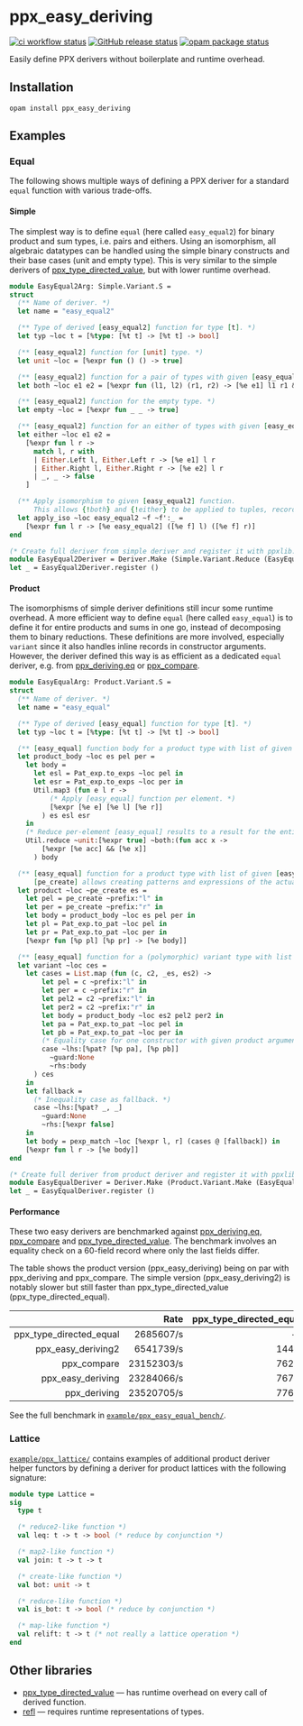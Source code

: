 # ppx_easy_deriving

[![ci workflow status](https://github.com/sim642/ppx_easy_deriving/actions/workflows/ci.yml/badge.svg)](https://github.com/sim642/ppx_easy_deriving/actions/workflows/ci.yml)
[![GitHub release status](https://img.shields.io/github/v/release/sim642/ppx_easy_deriving)](https://github.com/sim642/ppx_easy_deriving/releases)
[![opam package status](https://badgen.net/opam/v/ppx_easy_deriving)](https://opam.ocaml.org/packages/ppx_easy_deriving)

Easily define PPX derivers without boilerplate and runtime overhead.


## Installation
```console
opam install ppx_easy_deriving
```

## Examples

### Equal
The following shows multiple ways of defining a PPX deriver for a standard `equal` function with various trade-offs.

#### Simple
The simplest way is to define `equal` (here called `easy_equal2`) for binary product and sum types, i.e. pairs and eithers.
Using an isomorphism, all algebraic datatypes can be handled using the simple binary constructs and their base cases (unit and empty type).
This is very similar to the simple derivers of [ppx_type_directed_value](https://github.com/janestreet/ppx_type_directed_value), but with lower runtime overhead.

<!-- $MDX file=example/ppx_easy_equal/ppx_easy_equal.ml,part=easy_equal2 -->
```ocaml
module EasyEqual2Arg: Simple.Variant.S =
struct
  (** Name of deriver. *)
  let name = "easy_equal2"

  (** Type of derived [easy_equal2] function for type [t]. *)
  let typ ~loc t = [%type: [%t t] -> [%t t] -> bool]

  (** [easy_equal2] function for [unit] type. *)
  let unit ~loc = [%expr fun () () -> true]

  (** [easy_equal2] function for a pair of types with given [easy_equal2] functions [e1] and [e2]. *)
  let both ~loc e1 e2 = [%expr fun (l1, l2) (r1, r2) -> [%e e1] l1 r1 && [%e e2] l2 r2]

  (** [easy_equal2] function for the empty type. *)
  let empty ~loc = [%expr fun _ _ -> true]

  (** [easy_equal2] function for an either of types with given [easy_equal2] functions [e1] and [e2]. *)
  let either ~loc e1 e2 =
    [%expr fun l r ->
      match l, r with
      | Either.Left l, Either.Left r -> [%e e1] l r
      | Either.Right l, Either.Right r -> [%e e2] l r
      | _, _ -> false
    ]

  (** Apply isomorphism to given [easy_equal2] function.
      This allows {!both} and {!either} to be applied to tuples, records and (polymorphic) variants of arbitrary size. *)
  let apply_iso ~loc easy_equal2 ~f ~f':_ =
    [%expr fun l r -> [%e easy_equal2] ([%e f] l) ([%e f] r)]
end

(* Create full deriver from simple deriver and register it with ppxlib. *)
module EasyEqual2Deriver = Deriver.Make (Simple.Variant.Reduce (EasyEqual2Arg))
let _ = EasyEqual2Deriver.register ()
```

#### Product
The isomorphisms of simple deriver definitions still incur some runtime overhead.
A more efficient way to define `equal` (here called `easy_equal`) is to define it for entire products and sums in one go, instead of decomposing them to binary reductions.
These definitions are more involved, especially `variant` since it also handles inline records in constructor arguments.
However, the deriver defined this way is as efficient as a dedicated `equal` deriver, e.g. from [ppx_deriving.eq](https://github.com/ocaml-ppx/ppx_deriving#plugins-eq-and-ord) or [ppx_compare](https://github.com/janestreet/ppx_compare).

<!-- $MDX file=example/ppx_easy_equal/ppx_easy_equal.ml,part=easy_equal -->
```ocaml
module EasyEqualArg: Product.Variant.S =
struct
  (** Name of deriver. *)
  let name = "easy_equal"

  (** Type of derived [easy_equal] function for type [t]. *)
  let typ ~loc t = [%type: [%t t] -> [%t t] -> bool]

  (** [easy_equal] function body for a product type with list of given [easy_equal] functions for the elements. *)
  let product_body ~loc es pel per =
    let body =
      let esl = Pat_exp.to_exps ~loc pel in
      let esr = Pat_exp.to_exps ~loc per in
      Util.map3 (fun e l r ->
          (* Apply [easy_equal] function per element. *)
          [%expr [%e e] [%e l] [%e r]]
        ) es esl esr
    in
    (* Reduce per-element [easy_equal] results to a result for the entire product. *)
    Util.reduce ~unit:[%expr true] ~both:(fun acc x ->
        [%expr [%e acc] && [%e x]]
      ) body

  (** [easy_equal] function for a product type with list of given [easy_equal] functions for the elements.
      [pe_create] allows creating patterns and expressions of the actual product type. *)
  let product ~loc ~pe_create es =
    let pel = pe_create ~prefix:"l" in
    let per = pe_create ~prefix:"r" in
    let body = product_body ~loc es pel per in
    let pl = Pat_exp.to_pat ~loc pel in
    let pr = Pat_exp.to_pat ~loc per in
    [%expr fun [%p pl] [%p pr] -> [%e body]]

  (** [easy_equal] function for a (polymorphic) variant type with list of given [easy_equal] functions for the (polymorphic) variant constructors. *)
  let variant ~loc ces =
    let cases = List.map (fun (c, c2, _es, es2) ->
        let pel = c ~prefix:"l" in
        let per = c ~prefix:"r" in
        let pel2 = c2 ~prefix:"l" in
        let per2 = c2 ~prefix:"r" in
        let body = product_body ~loc es2 pel2 per2 in
        let pa = Pat_exp.to_pat ~loc pel in
        let pb = Pat_exp.to_pat ~loc per in
        (* Equality case for one constructor with given product argument. *)
        case ~lhs:[%pat? [%p pa], [%p pb]]
          ~guard:None
          ~rhs:body
      ) ces
    in
    let fallback =
      (* Inequality case as fallback. *)
      case ~lhs:[%pat? _, _]
        ~guard:None
        ~rhs:[%expr false]
    in
    let body = pexp_match ~loc [%expr l, r] (cases @ [fallback]) in
    [%expr fun l r -> [%e body]]
end

(* Create full deriver from product deriver and register it with ppxlib. *)
module EasyEqualDeriver = Deriver.Make (Product.Variant.Make (EasyEqualArg))
let _ = EasyEqualDeriver.register ()
```

#### Performance
These two easy derivers are benchmarked against [ppx_deriving.eq](https://github.com/ocaml-ppx/ppx_deriving#plugins-eq-and-ord), [ppx_compare](https://github.com/janestreet/ppx_compare) and [ppx_type_directed_value](https://github.com/janestreet/ppx_type_directed_value).
The benchmark involves an equality check on a 60-field record where only the last fields differ.

The table shows the product version (ppx_easy_deriving) being on par with ppx_deriving and ppx_compare.
The simple version (ppx_easy_deriving2) is notably slower but still faster than ppx_type_directed_value (ppx_type_directed_equal).

|                         |       Rate | ppx_type_directed_equal | ppx_easy_deriving2 | ppx_compare | ppx_easy_deriving | ppx_deriving |
| -----------------------:| ----------:| -----------------------:| ------------------:| -----------:| -----------------:| ------------:|
| ppx_type_directed_equal |  2685607/s |                      -- |               -59% |        -88% |              -88% |         -89% |
|      ppx_easy_deriving2 |  6541739/s |                    144% |                 -- |        -72% |              -72% |         -72% |
|             ppx_compare | 23152303/s |                    762% |               254% |          -- |               -1% |          -2% |
|       ppx_easy_deriving | 23284066/s |                    767% |               256% |          1% |                -- |          -1% |
|            ppx_deriving | 23520705/s |                    776% |               260% |          2% |                1% |           -- |

See the full benchmark in [`example/ppx_easy_equal_bench/`](./example/ppx_easy_equal_bench/).

### Lattice
[`example/ppx_lattice/`](./example/ppx_lattice/) contains examples of additional product deriver helper functors by defining a deriver for product lattices with the following signature:
<!-- $MDX file=example/ppx_lattice_test/ppx_lattice_test.ml,part=lattice -->
```ocaml
module type Lattice =
sig
  type t

  (* reduce2-like function *)
  val leq: t -> t -> bool (* reduce by conjunction *)

  (* map2-like function *)
  val join: t -> t -> t

  (* create-like function *)
  val bot: unit -> t

  (* reduce-like function *)
  val is_bot: t -> bool (* reduce by conjunction *)

  (* map-like function *)
  val relift: t -> t (* not really a lattice operation *)
end
```

## Other libraries

* [ppx_type_directed_value](https://github.com/janestreet/ppx_type_directed_value) — has runtime overhead on every call of derived function.
* [refl](https://github.com/thierry-martinez/refl) — requires runtime representations of types.
